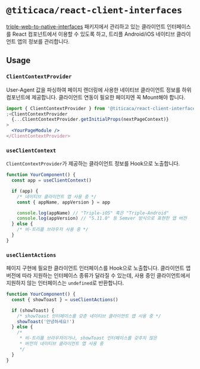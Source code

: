 # `@titicaca/react-client-interfaces`

[triple-web-to-native-interfaces](https://github.com/titicacadev/triple-web-to-native-interfaces/)
패키지에서 관리하고 있는 클라이언트 인터페이스를 React 컴포넌트에서 이용할 수
있도록 하고, 트리플 Android/iOS 네이티브 클라이언트 앱의 정보를 관리합니다.

## Usage

### `ClientContextProvider`

User-Agent 값을 파싱하여 페이지 렌더링에 사용한 네이티브 클라이언트 정보를 하위
컴포넌트에 제공합니다. 클라이언트 연동이 필요한 페이지엔 꼭 Mount해야 합니다.

```jsx
import { ClientContextProvider } from '@titicaca/react-client-interfaces'
;<ClientContextProvider
  {...ClientContextProvider.getInitialProps(nextPageContext)}
>
  <YourPageModule />
</ClientContextProvider>
```

### `useClientContext`

`ClientContextProvider`가 제공하는 클라이언트 정보를 Hook으로 노출합니다.

```jsx
function YourComponent() {
  const app = useClientContext()

  if (app) {
    /* 네이티브 클라이언트 앱 사용 중 */
    const { appName, appVersion } = app

    console.log(appName) // "Triple-iOS" 혹은 "Triple-Android"
    console.log(appVersion) // "5.11.0" 등 Semver 방식으로 표현한 앱 버전
  } else {
    /* 비-트리플 브라우저 사용 중 */
  }
}
```

### `useClientActions`

페이지 구현에 필요한 클라이언트 인터페이스를 Hook으로 노출합니다. 클라이언트 앱
버전에 따라 지원하는 인터페이스 종류가 달라질 수 있는데, 사용 중인 클라이언트에서
지원하지 않는 인터페이스는 `undefined`로 반환합니다.

```jsx
function YourComponent() {
  const { showToast } = useClientActions()

  if (showToast) {
    /* showToast 인터페이스를 갖춘 네이티브 클라이언트 앱 사용 중 */
    showToast('안녕하세요!')
  } else {
    /*
     * 비-트리플 브라우저이거나, showToast 인터페이스를 갖추지 않은
     * 버전의 네이티브 클라이언트 앱 사용 중
     */
  }
}
```
